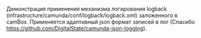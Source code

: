 Демонстрация применения механизма логирования logback (infrastructure/camunda/conf/logback/logback.xml)  заложенного в camBox.
Применяется адаптивный json формат записей в лог (Спасибо https://github.com/DigitalState/camunda-json-logging).